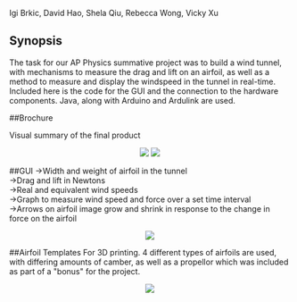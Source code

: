 Igi Brkic, David Hao, Shela Qiu, Rebecca Wong, Vicky Xu

## Synopsis

The task for our AP Physics summative project was to build a wind tunnel, 
with mechanisms to measure the drag and lift on an airfoil, as well as a method 
to measure and display the windspeed in the tunnel in real-time.
Included here is the code for the GUI and the connection to the hardware components. 
Java, along with Arduino and Ardulink are used.

##Brochure

Visual summary of the final product

<p align="center">
  <img src="https://cloud.githubusercontent.com/assets/19651254/17081168/93b03a78-511b-11e6-93cc-3b9ebb27a9e0.jpg"/>
  <img src="https://cloud.githubusercontent.com/assets/19651254/17081170/93b371fc-511b-11e6-8afb-d30a7d451daf.jpg" "/>
</p>

##GUI
->Width and weight of airfoil in the tunnel  
->Drag and lift in Newtons  
->Real and equivalent wind speeds  
->Graph to measure wind speed and force over a set time interval  
->Arrows on airfoil image grow and shrink in response to the change in force on the airfoil

<p align="center">
  <img src="https://cloud.githubusercontent.com/assets/19651254/17081171/93b3d30e-511b-11e6-84a2-6ecef8ffb134.PNG" />
</p>

##Airfoil Templates
For 3D printing. 4 different types of airfoils are used, with differing amounts of camber, as well as a
propellor which was included as part of a "bonus" for the project.
<p align="center">
  <img src="https://cloud.githubusercontent.com/assets/19651254/17081169/93b177ee-511b-11e6-8ca1-7d40e3ae5b68.PNG" />
</p>
